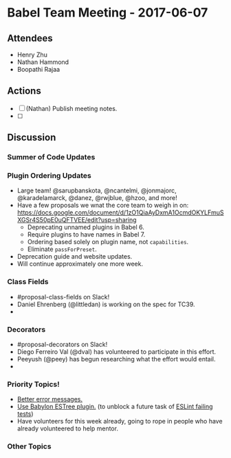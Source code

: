 # Babel Team Meeting - 2017-06-07
 
## Attendees
- Henry Zhu
- Nathan Hammond
- Boopathi Rajaa
 
## Actions
 
- [ ] (Nathan) Publish meeting notes.
- [ ] 
 
## Discussion
 
### Summer of Code Updates

### Plugin Ordering Updates
- Large team! @sarupbanskota, @ncantelmi, @jonmajorc, @karadelamarck, @danez, @rwjblue, @hzoo, and more!
- Have a few proposals we wnat the core team to weigh in on: https://docs.google.com/document/d/1zO1QiaAyDxmA1OcmdOKYLFmuSXGSr4S50pE0uQFTVEE/edit?usp=sharing
  - Deprecating unnamed plugins in Babel 6.
  - Require plugins to have names in Babel 7.
  - Ordering based solely on plugin name, not `capabilities`.
  - Eliminate `passForPreset`.
- Deprecation guide and website updates.
- Will continue approximately one more week.

### Class Fields
- #proposal-class-fields on Slack!
- Daniel Ehrenberg (@littledan) is working on the spec for TC39.
- 

### Decorators
- #proposal-decorators on Slack!
- Diego Ferreiro Val (@dval) has volunteered to participate in this effort.
- Peeyush (@peey) has begun researching what the effort would entail.
- 
 
### Priority Topics!

- [Better error messages.](https://github.com/babel/babylon/issues/169)
- [Use Babylon ESTree plugin.](https://github.com/babel/babel-eslint/issues/440) (to unblock a future task of [ESLint failing tests](https://github.com/babel/babel-eslint/issues/62))
- Have volunteers for this week already, going to rope in people who have already volunteered to help mentor.

### Other Topics
